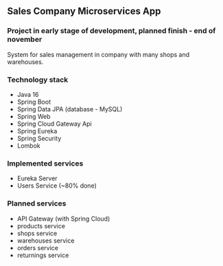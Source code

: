 ## Sales Company Microservices App  

### Project in early stage of development, planned finish - end of november

System for sales management in company with many shops and warehouses.

### Technology stack  

- Java 16  
- Spring Boot  
- Spring Data JPA (database - MySQL)  
- Spring Web  
- Spring Cloud Gateway Api
- Spring Eureka   
- Spring Security  
- Lombok  

### Implemented services

- Eureka Server  
- Users Service (~80% done)

### Planned services  

- API Gateway (with Spring Cloud)  
- products service
- shops service  
- warehouses service 
- orders service  
- returnings service  

